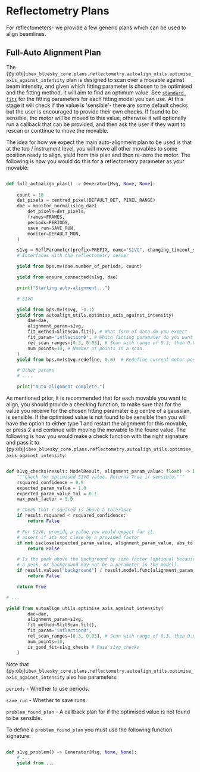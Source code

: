 # Reflectometry Plans

For reflectometers- we provide a few generic plans which can be used to align beamlines.

## Full-Auto Alignment Plan

The {py:obj}`ibex_bluesky_core.plans.reflectometry.autoalign_utils.optimise_axis_against_intensity` plan is designed to scan over a movable against beam intensity, and given which fitting parameter is chosen to be optimised and the fitting method, it will aim to find an optimum value. See [`standard fits`](../fitting/standard_fits.md) for the fitting parameters for each fitting model you can use. At this stage it will check if the value is 'sensible'- there are some default checks but the user is encouraged to provide their own checks. If found to be sensible, the motor will be moved to this value, otherwise it will optionally run a callback that can be provided, and then ask the user if they want to rescan or conttinue to move the movable.

The idea for how we expect the main auto-alignment plan to be used is that at the top / instrument level, you will move all other movables to some position ready to align, yield from this plan and then re-zero the motor.
The following is how you would do this for a reflectometry parameter as your movable:

```python

def full_autoalign_plan() -> Generator[Msg, None, None]:
 
    count = 10
    det_pixels = centred_pixel(DEFAULT_DET, PIXEL_RANGE)
    dae = monitor_normalising_dae(
        det_pixels=det_pixels,
        frames=FRAMES,
        periods=PERIODS,
        save_run=SAVE_RUN,
        monitor=DEFAULT_MON,
    )

    s1vg = ReflParameter(prefix=PREFIX, name="S1VG", changing_timeout_s=60)
    # Interfaces with the reflectometry server

    yield from bps.mv(dae.number_of_periods, count)

    yield from ensure_connected(s1vg, dae)

    print("Starting auto-alignment...")

    # S1VG

    yield from bps.mv(s1vg, -0.1)
    yield from autoalign_utils.optimise_axis_against_intensity(
        dae=dae,
        alignment_param=s1vg,
        fit_method=SlitScan.fit(), # What form of data do you expect
        fit_param="inflection0", # Which fitting paramater do you want to optimise
        rel_scan_ranges=[0.3, 0.05], # Scan with range of 0.3, then 0.05
        num_points=10, # Number of points in a scan.
    )
    yield from bps.mv(s1vg.redefine, 0.0)  # Redefine current motor position to be 0

    # Other params
    # ....

    print("Auto alignment complete.")

```

As mentioned prior, it is recommended that for each movable you want to align, you should provide a checking function, to make sure that for the value you receive for the chosen fitting paramater e.g centre of a gaussian, is sensible. If the optimised value is not found to be sensible then you will have the option to either type 1 and restart the alignment for this movable, or press 2 and continue with moving the movable to the found value. The following is how you would make a check function with the right signature and pass it to {py:obj}`ibex_bluesky_core.plans.reflectometry.autoalign_utils.optimise_axis_against_intensity`:

```python

def s1vg_checks(result: ModelResult, alignment_param_value: float) -> bool: # Must take a ModelResult and a float
    """Check for optimised S1VG value. Returns True if sensible."""
    rsquared_confidence = 0.9
    expected_param_value = 1.0
    expected_param_value_tol = 0.1
    max_peak_factor = 5.0

    # Check that r-squared is above a tolerance
    if result.rsquared < rsquared_confidence:
        return False

    # For S1VG, provide a value you would expect for it,
    # assert if its not close by a provided factor
    if not isclose(expected_param_value, alignment_param_value, abs_tol=expected_param_value_tol):
        return False

    # Is the peak above the background by some factor (optional because param may not be for
    # a peak, or background may not be a parameter in the model).
    if result.values["background"] / result.model.func(alignment_param_value) <= max_peak_factor:
        return False

    return True

# ...

yield from autoalign_utils.optimise_axis_against_intensity(
        dae=dae,
        alignment_param=s1vg,
        fit_method=SlitScan.fit(),
        fit_param="inflection0",
        rel_scan_ranges=[0.3, 0.05], # Scan with range of 0.3, then 0.05
        num_points=10,
        is_good_fit=s1vg_checks # Pass s1vg_checks
    )

```

Note that {py:obj}`ibex_bluesky_core.plans.reflectometry.autoalign_utils.optimise_axis_against_intensity` also has parameters:

`periods` - Whether to use periods.

`save_run` - Whether to save runs.

`problem_found_plan` - A callback plan for if the optimised value is not found to be sensible.

To define a `problem_found_plan` you must use the following function signature:

```python

def s1vg_problem() -> Generator[Msg, None, None]:
    # ...
    yield from ...

```
